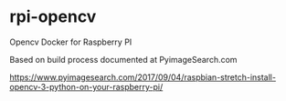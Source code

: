 # rpi-opencv
Opencv Docker for Raspberry PI

Based on build process documented at PyimageSearch.com

https://www.pyimagesearch.com/2017/09/04/raspbian-stretch-install-opencv-3-python-on-your-raspberry-pi/
